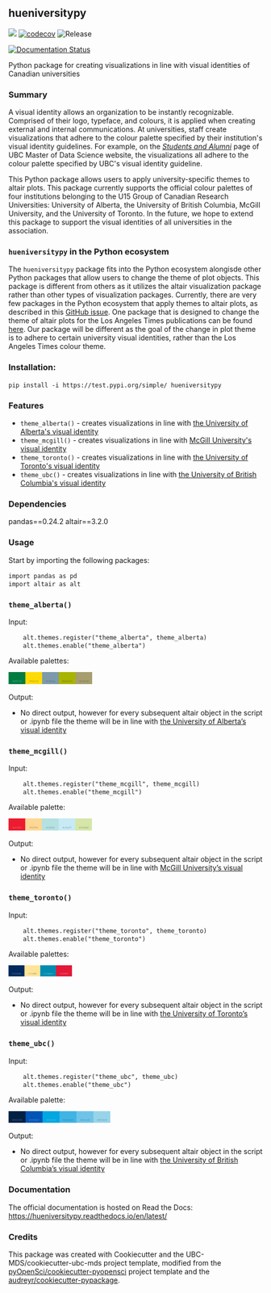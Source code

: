 ## hueniversitypy

![](https://github.com/UBC-MDS/hueniversitypy/workflows/build/badge.svg) [![codecov](https://codecov.io/gh/UBC-MDS/hueniversitypy/branch/master/graph/badge.svg)](https://codecov.io/gh/UBC-MDS/hueniversitypy) ![Release](https://github.com/UBC-MDS/hueniversitypy/workflows/Release/badge.svg)

[![Documentation Status](https://readthedocs.org/projects/hueniversitypy/badge/?version=latest)](https://hueniversitypy.readthedocs.io/en/latest/?badge=latest)

Python package for creating visualizations in line with visual identities of Canadian universities

### Summary

A visual identity allows an organization to be instantly recognizable. Comprised of their logo, typeface, and colours, it is applied when creating external and internal communications. At universities, staff create visualizations that adhere to the colour palette specified by their institution's visual identity guidelines. For example, on the [*Students and Alumni*](https://masterdatascience.ubc.ca/why-ubc/students-alumni) page of UBC Master of Data Science website, the visualizations all adhere to the colour palette specified by UBC's visual identity guideline. 

This Python package allows users to apply university-specific themes to altair plots. This package currently supports the official colour palettes of four institutions belonging to the U15 Group of Canadian Research Universities: University of Alberta, the University of British Columbia, McGill University, and the University of Toronto. In the future, we hope to extend this package to support the visual identities of all universities in the association.

### `hueniversitypy` in the Python ecosystem

The `hueniversitypy` package fits into the Python ecosystem alongisde other Python packages that allow users to change the theme of plot objects. This package is different from others as it utilizes the altair visualization package rather than other types of visualization packages. Currently, there are very few packages in the Python ecosystem that apply themes to altair plots, as described in this [GitHub issue]( https://github.com/altair-viz/altair/issues/1333). One package that is designed to change the theme of altair plots for the Los Angeles Times publications can be found [here](https://github.com/datadesk/altair-latimes). Our package will be different as the goal of the change in plot theme is to adhere to certain university visual identities, rather than the Los Angeles Times colour theme.  

### Installation:

```
pip install -i https://test.pypi.org/simple/ hueniversitypy
```

### Features
- `theme_alberta()` - creates visualizations in line with [the University of Alberta's visual identity](https://www.ualberta.ca/toolkit/visual-identity/our-colours)
- `theme_mcgill()` - creates visualizations in line with [McGill University's visual identity](https://mcgill.ca/visual-identity/visual-identity-guide#mcgilllogo)
- `theme_toronto()` - creates visualizations in line with [the University of Toronto's visual identity](https://www.utm.utoronto.ca/communications/sites/files/communications/public/shared/UofT%20Style%20Guide%20%2B%20Boundless%20Guide%20Feb%202012.pdf)
- `theme_ubc()` - creates visualizations in line with [the University of British Columbia's visual identity](https://brand.ubc.ca/guidelines/downloads/ubc-colour-and-fonts/)

### Dependencies

pandas==0.24.2
altair==3.2.0 

### Usage

Start by importing the following packages:

```
import pandas as pd
import altair as alt
```

### `theme_alberta()`

Input:

```
    alt.themes.register("theme_alberta", theme_alberta)
    alt.themes.enable("theme_alberta")
```
Available palettes:

<img src="imgs/alberta_1.JPG" width="33%" />

Output:

  - No direct output, however for every subsequent altair object in the script or .ipynb file the theme will be in line with [the University of Alberta’s visual identity](https://www.ualberta.ca/toolkit/visual-identity/our-colours)


### `theme_mcgill()`

Input:

```
    alt.themes.register("theme_mcgill", theme_mcgill)
    alt.themes.enable("theme_mcgill")
```

Available palette:

<img src="imgs/mcgill.png" width="33%" />

Output:

  - No direct output, however for every subsequent altair object in the script or .ipynb file the theme will be in line with [McGill University’s visual identity](https://mcgill.ca/visual-identity/visual-identity-guide#mcgilllogo)


### `theme_toronto()`

Input:

```
    alt.themes.register("theme_toronto", theme_toronto)
    alt.themes.enable("theme_toronto")
```

Available palettes:

<img src="imgs/toronto_vibrant.PNG" width="25%" />

Output:

  - No direct output, however for every subsequent altair object in the script or .ipynb file the theme will be in line with [the University of Toronto’s visual identity](https://www.utm.utoronto.ca/communications/sites/files/communications/public/shared/UofT%20Style%20Guide%20%2B%20Boundless%20Guide%20Feb%202012.pdf)


### `theme_ubc()`

Input:

```
    alt.themes.register("theme_ubc", theme_ubc)
    alt.themes.enable("theme_ubc")
```

Available palette:

<img src="imgs/ubc.png" width="40%" />

Output:

  - No direct output, however for every subsequent altair object in the script or .ipynb file the theme will be in line with [the University of British Columbia’s
    visual
    identity](https://brand.ubc.ca/guidelines/downloads/ubc-colour-and-fonts/)


### Documentation
The official documentation is hosted on Read the Docs: <https://hueniversitypy.readthedocs.io/en/latest/>

### Credits
This package was created with Cookiecutter and the UBC-MDS/cookiecutter-ubc-mds project template, modified from the [pyOpenSci/cookiecutter-pyopensci](https://github.com/pyOpenSci/cookiecutter-pyopensci) project template and the [audreyr/cookiecutter-pypackage](https://github.com/audreyr/cookiecutter-pypackage).

